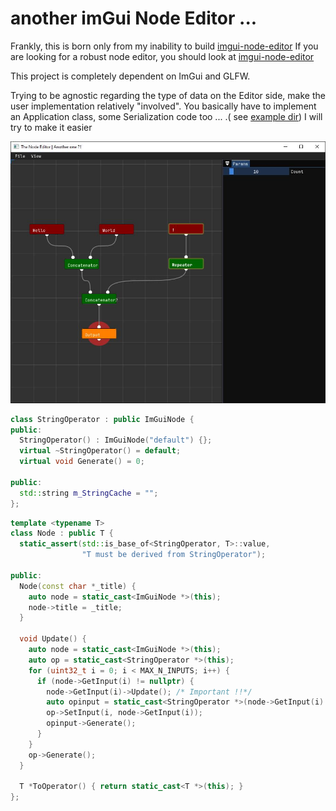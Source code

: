 # another imGui Node Editor ... 

Frankly, this is born only from my inability to build [imgui-node-editor](https://github.com/thedmd/imgui-node-editor)
If you are looking for a robust node editor, you should look at [imgui-node-editor](https://github.com/thedmd/imgui-node-editor)

This project is completely dependent on ImGui and GLFW.

Trying to be agnostic regarding the type of data on the Editor side, make the user implementation relatively "involved". You basically have to implement an Application class, some Serialization code too ... .( see [example dir](/example)) I will try to make it easier

![screenshot](github_resources/node_editor_capture.jpg)


```cpp
class StringOperator : public ImGuiNode {
public:
  StringOperator() : ImGuiNode("default") {};
  virtual ~StringOperator() = default;
  virtual void Generate() = 0;

public:
  std::string m_StringCache = "";
};

```
```cpp
template <typename T> 
class Node : public T {
  static_assert(std::is_base_of<StringOperator, T>::value,
                "T must be derived from StringOperator");

public:
  Node(const char *_title) {
    auto node = static_cast<ImGuiNode *>(this);
    node->title = _title;
  }

  void Update() {
    auto node = static_cast<ImGuiNode *>(this);
    auto op = static_cast<StringOperator *>(this);
    for (uint32_t i = 0; i < MAX_N_INPUTS; i++) {
      if (node->GetInput(i) != nullptr) {
        node->GetInput(i)->Update(); /* Important !!*/
        auto opinput = static_cast<StringOperator *>(node->GetInput(i).get());
        op->SetInput(i, node->GetInput(i));
        opinput->Generate();
      }
    }
    op->Generate();
  }

  T *ToOperator() { return static_cast<T *>(this); }
};
```